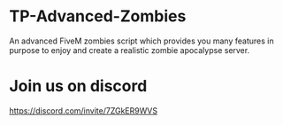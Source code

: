 # TP-Advanced-Zombies
An advanced FiveM zombies script which provides you many features in purpose to enjoy and create a realistic zombie apocalypse server.

# Join us on discord

https://discord.com/invite/7ZGkER9WVS
